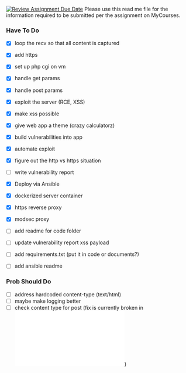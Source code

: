 [![Review Assignment Due Date](https://classroom.github.com/assets/deadline-readme-button-24ddc0f5d75046c5622901739e7c5dd533143b0c8e959d652212380cedb1ea36.svg)](https://classroom.github.com/a/sTwDFqBw)
Please use this read me file for the information required to be submitted per the assignment on MyCourses.


### Have To Do
- [x] loop the recv so that all content is captured
- [x] add https
- [x] set up php cgi on vm
- [x] handle get params
- [x] handle post params
- [x] exploit the server (RCE, XSS)
- [x] make xss possible
- [x] give web app a theme (crazy calculatorz)
- [x] build vulnerabilities into app
- [x] automate exploit
- [x] figure out the http vs https situation
- [ ] write vulnerability report
- [x] Deploy via Ansible
- [x] dockerized server container
- [x] https reverse proxy
- [x] modsec proxy
- [ ] add readme for code folder
- [ ] update vulnerability report xss payload
- [ ] add requirements.txt (put it in code or documents?)
- [ ] add ansible readme


### Prob Should Do
- [ ] address hardcoded content-type (text/html)
- [ ] maybe make logging better
- [ ] check content type for post (fix is currently broken in ![parser_1.py](./code/src/parser_1.py))